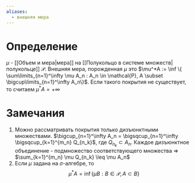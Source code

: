 ```yaml
---
aliases:
  - внешняя мера
---
```

# Определение
$\mu$ - [[Объем и мера|мера]] на [[Полукольцо в системе множеств|полукольце]] $\mathcal{P}$. 
Внешняя мера, порожденная $\mu$ это
$\mu^*A := \inf \{ \sum\limits_{n=1}^\infty \mu A_n : A_n \in \mathcal{P}, A \subset \bigcup\limits_{n=1}^\infty A_n\}$. Если такого покрытия не существует, то считаем $\mu^*A = +\infty$
# Замечания
1. Можно рассматривать покрытия только дизъюнктными множествами. $\bigcup_{n=1}^\infty A_n = \bigsqcup_{n=1}^\infty \bigsqcup_{k=1}^{m_n} Q_{n_k}$, где $Q_{n_k} \subset A_n$. Каждое дизъюнктное объединение - подмножество соответствующего множества $\Rightarrow$ $\sum_{k=1}^{m_n} \mu Q_{n_k} \leq \mu A_n$
2. Если $\mu$ задана на $\sigma$-алгебре, то $$\mu^*A = \inf \{\mu B: B \in \mathcal{P}, A \subset B\}$$
